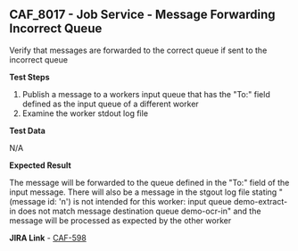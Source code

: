 ## CAF_8017 - Job Service - Message Forwarding Incorrect Queue ##

Verify that messages are forwarded to the correct queue if sent to the incorrect queue

**Test Steps**

1. Publish a message to a workers input queue that has the "To:" field defined as the input queue of a different worker
2. Examine the worker stdout log file

**Test Data**

N/A

**Expected Result**

The message will be forwarded to the queue defined in the "To:" field of the input message. There will also be a message in the stgout log file stating "(message id: 'n') is not intended for this worker: input queue demo-extract-in does not match message destination queue demo-ocr-in" and the message will be processed as expected by the other worker

**JIRA Link** - [CAF-598](https://jira.autonomy.com/browse/CAF-598)

